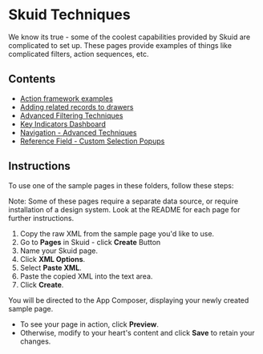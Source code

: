 # Skuid Techniques
We know its true - some of the coolest capabilities provided by Skuid are complicated to set up. These pages provide examples of things like complicated filters, action sequences, etc. 

## Contents
- [Action framework examples](Action_Fwk_Examples)
- [Adding related records to drawers](Drawers_Related_Records)
- [Advanced Filtering Techniques](Filters_Using_Forms)
- [Key Indicators Dashboard](KeyIndicators)
- [Navigation - Advanced Techniques](Navigation)
- [Reference Field - Custom Selection Popups](ReferenceSelection)


## Instructions
To use one of the sample pages in these folders, follow these steps:

Note: Some of these pages require a separate data source,  or require installation of a design system.  Look at the README for each page for further instructions. 

1. Copy the raw XML from the sample page you'd like to use.
2. Go to **Pages** in Skuid - click **Create** Button
3. Name your Skuid page.
4. Click **XML Options**.
5. Select **Paste XML**.
7. Paste the copied XML into the text area.
8. Click **Create**.

You will be directed to the App Composer, displaying your newly created sample page.
- To see your page in action, click **Preview**.
- Otherwise, modify to your heart's content and click **Save** to retain your changes.